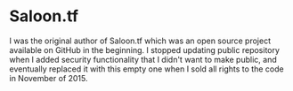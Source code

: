 # Saloon.tf
I was the original author of Saloon.tf which was an open source project available on GitHub in the beginning.
I stopped updating public repository when I added security functionality that I didn't want to make public, and eventually replaced it with this empty one when I sold all rights to the code in November of 2015.
